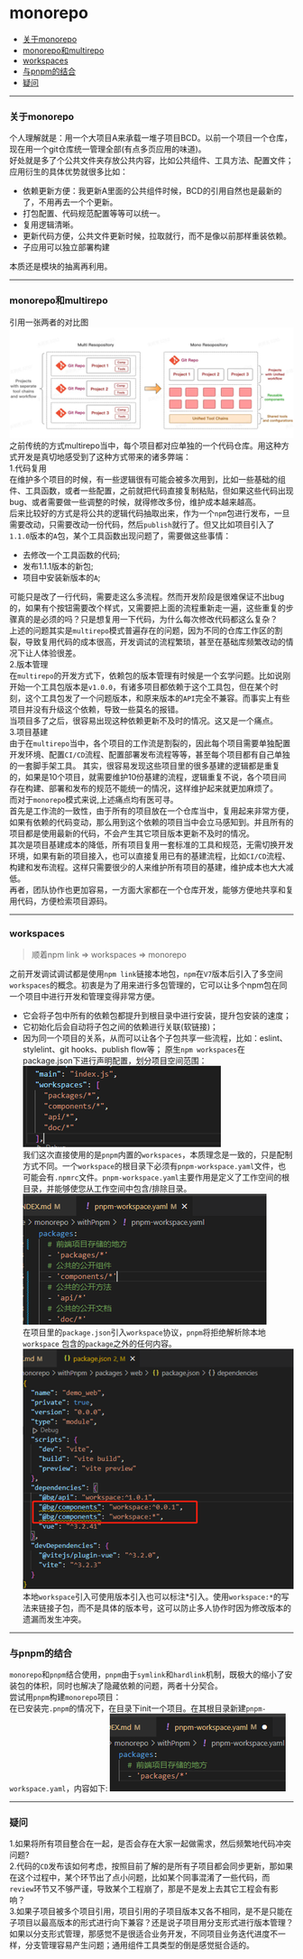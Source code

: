 # monorepo
- <a href='#topic1'>关于monorepo</a>
- <a href='#topic2'>monorepo和multirepo</a>　
- <a href='#topic3'>workspaces</a>
- <a href='#topic4'>与pnpm的结合</a>
- <a href='#topic5'>疑问</a>

---

### <a id='topic1' style='text-decoration:none;'>关于monorepo</a>
个人理解就是：用一个大项目A来承载一堆子项目BCD。以前一个项目一个仓库，现在用一个git仓库统一管理全部(有点多页应用的味道)。  
好处就是多了个公共文件夹存放公共内容，比如公共组件、工具方法、配置文件；应用衍生的具体优势就很多比如：  
- 依赖更新方便：我更新A里面的公共组件时候，BCD的引用自然也是最新的了，不用再去一个个更新。  
- 打包配置、代码规范配置等等可以统一。  
- 复用逻辑清晰。  
- 更新代码方便，公共文件更新时候，拉取就行，而不是像以前那样重装依赖。  
- 子应用可以独立部署构建

本质还是模块的抽离再利用。

---

### <a id='topic2' style='text-decoration:none;'>monorepo和multirepo</a>
引用一张两者的对比图      
![对比图](./img/monorepo_1.png)    
之前传统的方式multirepo当中，每个项目都对应单独的一个代码仓库。用这种方式开发是真切地感受到了这种方式带来的诸多弊端：  
1.代码复用  
在维护多个项目的时候，有一些逻辑很有可能会被多次用到，比如一些基础的组件、工具函数，或者一些配置，之前就把代码直接复制粘贴，但如果这些代码出现bug、或者需要做一些调整的时候，就得修改多份，维护成本越来越高。   
后来比较好的方式是将公共的逻辑代码抽取出来，作为一个`npm`包进行发布，一旦需要改动，只需要改动一份代码，然后`publish`就行了。但又比如项目引入了`1.1.0`版本的`A`包，某个工具函数出现问题了，需要做这些事情：  
- 去修改一个工具函数的代码;  
- 发布1.1.1版本的新包;  
- 项目中安装新版本的`A`;    
  
可能只是改了一行代码，需要走这么多流程。然而开发阶段是很难保证不出bug的，如果有个按钮需要改个样式，又需要把上面的流程重新走一遍，这些重复的步骤真的是必须的吗？只是想复用一下代码，为什么每次修改代码都这么复杂？   
上述的问题其实是`multirepo`模式普遍存在的问题，因为不同的仓库工作区的割裂，导致复用代码的成本很高，开发调试的流程繁琐，甚至在基础库频繁改动的情况下让人体验很差。  
2.版本管理  
在`multirepo`的开发方式下，依赖包的版本管理有时候是一个玄学问题。比如说刚开始一个工具包版本是`v1.0.0`，有诸多项目都依赖于这个工具包，但在某个时刻，这个工具包发了一个问题版本，和原来版本的`API`完全不兼容。而事实上有些项目并没有升级这个依赖，导致一些莫名的报错。  
当项目多了之后，很容易出现这种依赖更新不及时的情况。这又是一个痛点。    
3.项目基建   
由于在`multirepo`当中，各个项目的工作流是割裂的，因此每个项目需要单独配置开发环境、配置`CI/CD`流程、配置部署发布流程等等，甚至每个项目都有自己单独的一套脚手架工具。
其实，很容易发现这些项目里的很多基建的逻辑都是重复的，如果是10个项目，就需要维护10份基建的流程，逻辑重复不说，各个项目间存在构建、部署和发布的规范不能统一的情况，这样维护起来就更加麻烦了。  
而对于`monorepo`模式来说,上述痛点均有医可寻。  
首先是工作流的一致性，由于所有的项目放在一个仓库当中，复用起来非常方便，如果有依赖的代码变动，那么用到这个依赖的项目当中会立马感知到。并且所有的项目都是使用最新的代码，不会产生其它项目版本更新不及时的情况。  
其次是项目基建成本的降低，所有项目复用一套标准的工具和规范，无需切换开发环境，如果有新的项目接入，也可以直接复用已有的基建流程，比如`CI/CD`流程、构建和发布流程。这样只需要很少的人来维护所有项目的基建，维护成本也大大减低。   
再者，团队协作也更加容易，一方面大家都在一个仓库开发，能够方便地共享和复用代码，方便检索项目源码。

---

### <a id='topic3' style='text-decoration:none;'>workspaces</a>
  > 顺着npm link => workspaces => monorepo  

之前开发调试调试都是使用`npm link`链接本地包，`npm`在`V7`版本后引入了多空间`workspaces`的概念。初衷是为了用来进行多包管理的，它可以让多个npm包在同一个项目中进行开发和管理变得非常方便。
- 它会将子包中所有的依赖包都提升到根目录中进行安装，提升包安装的速度；  
- 它初始化后会自动将子包之间的依赖进行关联(软链接)；
- 因为同一个项目的关系，从而可以让各个子包共享一些流程，比如：eslint、stylelint、git hooks、publish flow等；
  原生`npm workspaces`在package.json下进行声明配置，划分项目空间范围： 
![原生npm workspaces声明](./img/monorepo_2.png)      
我们这次直接使用的是`pnpm`内置的`workspaces`，本质理念是一致的，只是配制方式不同。一个`workspace`的根目录下必须有`pnpm-workspace.yaml`文件，也可能会有`.npmrc`文件。`pnpm-workspace.yaml`主要作用是定义了工作空间的根目录，并能够使您从工作空间中包含/排除目录。  
![pnpm-workspace.yaml](./img/monorepo_3.png)      
在项目里的`package.json`引入`workspace`协议，`pnpm`将拒绝解析除本地`workspace` 包含的`package`之外的任何内容。  
![不同引入方式](./img/monorepo_4.png)   
本地`workspace`引入可使用版本引入也可以标注*引入。使用`workspace:*`的写法来链接子包，而不是具体的版本号，这可以防止多人协作时因为修改版本的遗漏而发生冲突。

---

### <a id='topic4' style='text-decoration:none;'>与pnpm的结合</a>
`monorepo`和`pnpm`结合使用，`pnpm`由于`symlink`和`hardlink`机制，既极大的缩小了安装包的体积，同时也解决了隐藏依赖的问题，两者十分契合。  
尝试用`pnpm`构建`monorepo`项目：  
在已安装完`.pnpm`的情况下，在目录下init一个项目。在其根目录新建`pnpm-workspace.yaml`，内容如下:
![初始化pnpm-workspace](./img/monorepo_5.png)     





---

### <a id='topic5' style='text-decoration:none;'>疑问</a>
1.如果将所有项目整合在一起，是否会存在大家一起做需求，然后频繁地代码冲突问题?  
2.代码的`CD`发布该如何考虑，按照目前了解的是所有子项目都会同步更新，那如果在这个过程中，某个环节出了点小问题，比如某个同事混淆了一些代码，而`review`环节又不够严谨，导致某个工程崩了，那是不是发上去其它工程会有影响？  
3.如果子项目被多个项目引用，项目引用的子项目版本又各不相同，是不是只能在子项目以最高版本的形式进行向下兼容？还是说子项目用分支形式进行版本管理？如果以分支形式管理，那感觉不是很适合业务开发，不同项目业务迭代进度不一样，分支管理容易产生问题；通用组件工具类型的倒是感觉挺合适的。


